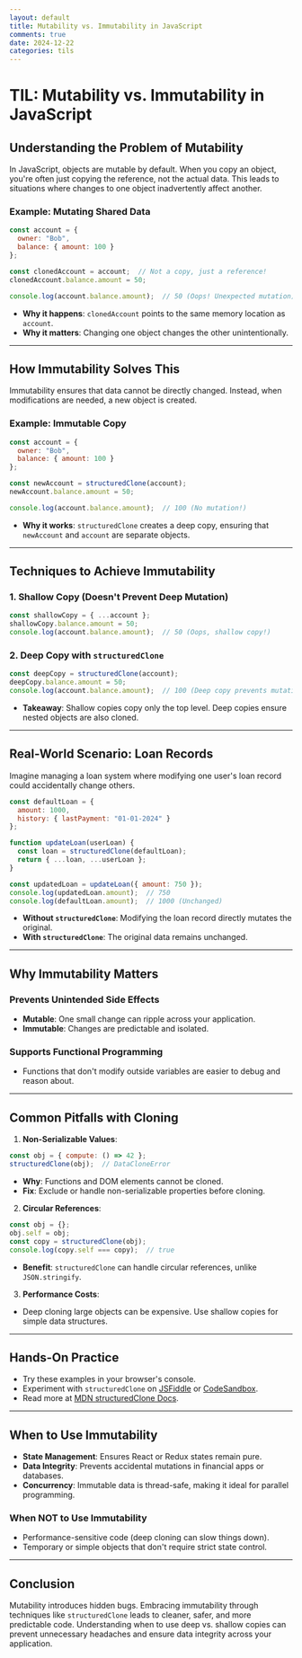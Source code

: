 ```yaml
---
layout: default
title: Mutability vs. Immutability in JavaScript
comments: true
date: 2024-12-22
categories: tils
---
```

# TIL: Mutability vs. Immutability in JavaScript 

## Understanding the Problem of Mutability

In JavaScript, objects are mutable by default. When you copy an object, you're often just copying the reference, not the actual data. This leads to situations where changes to one object inadvertently affect another.

### Example: Mutating Shared Data
```javascript
const account = {
  owner: "Bob",
  balance: { amount: 100 }
};

const clonedAccount = account;  // Not a copy, just a reference!
clonedAccount.balance.amount = 50;

console.log(account.balance.amount);  // 50 (Oops! Unexpected mutation)
```
- **Why it happens**: `clonedAccount` points to the same memory location as `account`.
- **Why it matters**: Changing one object changes the other unintentionally.

---

## How Immutability Solves This

Immutability ensures that data cannot be directly changed. Instead, when modifications are needed, a new object is created.

### Example: Immutable Copy
```javascript
const account = {
  owner: "Bob",
  balance: { amount: 100 }
};

const newAccount = structuredClone(account);
newAccount.balance.amount = 50;

console.log(account.balance.amount);  // 100 (No mutation!)
```
- **Why it works**: `structuredClone` creates a deep copy, ensuring that `newAccount` and `account` are separate objects.

---

## Techniques to Achieve Immutability

### 1. Shallow Copy (Doesn't Prevent Deep Mutation)
```javascript
const shallowCopy = { ...account };
shallowCopy.balance.amount = 50;
console.log(account.balance.amount);  // 50 (Oops, shallow copy!)
```

### 2. Deep Copy with `structuredClone`
```javascript
const deepCopy = structuredClone(account);
deepCopy.balance.amount = 50;
console.log(account.balance.amount);  // 100 (Deep copy prevents mutation)
```

- **Takeaway**: Shallow copies copy only the top level. Deep copies ensure nested objects are also cloned.

---

## Real-World Scenario: Loan Records
Imagine managing a loan system where modifying one user's loan record could accidentally change others.

```javascript
const defaultLoan = {
  amount: 1000,
  history: { lastPayment: "01-01-2024" }
};

function updateLoan(userLoan) {
  const loan = structuredClone(defaultLoan);
  return { ...loan, ...userLoan };
}

const updatedLoan = updateLoan({ amount: 750 });
console.log(updatedLoan.amount);  // 750
console.log(defaultLoan.amount);  // 1000 (Unchanged)
```
- **Without `structuredClone`**: Modifying the loan record directly mutates the original.
- **With `structuredClone`**: The original data remains unchanged.

---

## Why Immutability Matters

### Prevents Unintended Side Effects
- **Mutable**: One small change can ripple across your application.
- **Immutable**: Changes are predictable and isolated.

### Supports Functional Programming
- Functions that don't modify outside variables are easier to debug and reason about.

---

## Common Pitfalls with Cloning

1. **Non-Serializable Values**:
```javascript
const obj = { compute: () => 42 };
structuredClone(obj);  // DataCloneError
```
- **Why**: Functions and DOM elements cannot be cloned.
- **Fix**: Exclude or handle non-serializable properties before cloning.

2. **Circular References**:
```javascript
const obj = {};
obj.self = obj;
const copy = structuredClone(obj);
console.log(copy.self === copy);  // true
```
- **Benefit**: `structuredClone` can handle circular references, unlike `JSON.stringify`.

3. **Performance Costs**:
- Deep cloning large objects can be expensive. Use shallow copies for simple data structures.

---

## Hands-On Practice
- Try these examples in your browser's console.
- Experiment with `structuredClone` on [JSFiddle](https://jsfiddle.net/) or [CodeSandbox](https://codesandbox.io/).
- Read more at [MDN structuredClone Docs](https://developer.mozilla.org/en-US/docs/Web/API/structuredClone).

---

## When to Use Immutability
- **State Management**: Ensures React or Redux states remain pure.
- **Data Integrity**: Prevents accidental mutations in financial apps or databases.
- **Concurrency**: Immutable data is thread-safe, making it ideal for parallel programming.

### When NOT to Use Immutability
- Performance-sensitive code (deep cloning can slow things down).
- Temporary or simple objects that don't require strict state control.

---

## Conclusion
Mutability introduces hidden bugs. Embracing immutability through techniques like `structuredClone` leads to cleaner, safer, and more predictable code. Understanding when to use deep vs. shallow copies can prevent unnecessary headaches and ensure data integrity across your application.

